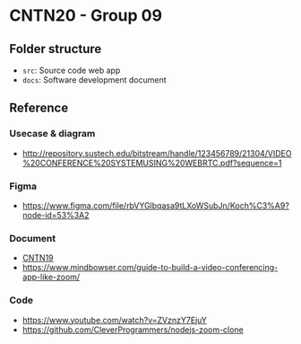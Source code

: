 # CNTN20 - Group 09

## Folder structure
- `src`: Source code web app
- `docs`: Software development document

## Reference

### Usecase & diagram
- http://repository.sustech.edu/bitstream/handle/123456789/21304/VIDEO%20CONFERENCE%20SYSTEMUSING%20WEBRTC.pdf?sequence=1


### Figma
- https://www.figma.com/file/rbVYGlbqasa9tLXoWSubJn/Koch%C3%A9?node-id=53%3A2

### Document
- [CNTN19](https://github.com/duytienkh/se-project)
- https://www.mindbowser.com/guide-to-build-a-video-conferencing-app-like-zoom/
### Code
- https://www.youtube.com/watch?v=ZVznzY7EjuY
- https://github.com/CleverProgrammers/nodejs-zoom-clone
